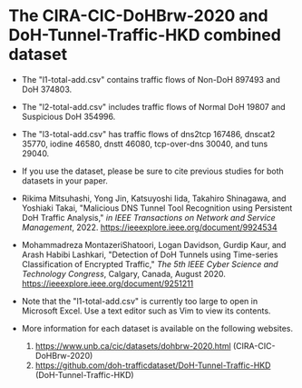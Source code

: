 
# The CIRA-CIC-DoHBrw-2020 and DoH-Tunnel-Traffic-HKD combined dataset

* The "l1-total-add.csv" contains traffic flows of Non-DoH 897493 and DoH 374803.

* The "l2-total-add.csv" includes traffic flows of Normal DoH 19807 and Suspicious DoH 354996.

* The "l3-total-add.csv" has traffic flows of dns2tcp 167486, dnscat2 35770, iodine 46580, dnstt 46080, tcp-over-dns 30040, and tuns 29040.
 
* If you use the dataset, please be sure to cite previous studies for both datasets in your paper.

* Rikima Mitsuhashi, Yong Jin, Katsuyoshi Iida, Takahiro Shinagawa, and Yoshiaki Takai, 
"Malicious DNS Tunnel Tool Recognition using Persistent DoH Traffic Analysis,"
*in IEEE Transactions on Network and Service Management*, 2022. https://ieeexplore.ieee.org/document/9924534

* Mohammadreza MontazeriShatoori, Logan Davidson, Gurdip Kaur, and Arash Habibi Lashkari, 
"Detection of DoH Tunnels using Time-series Classification of Encrypted Traffic," 
*The 5th IEEE Cyber Science and Technology Congress*, Calgary, Canada, August 2020. https://ieeexplore.ieee.org/document/9251211

* Note that the "l1-total-add.csv" is currently too large to open in Microsoft Excel.
  Use a text editor such as Vim to view its contents.

* More information for each dataset is available on the following websites. 
    1. https://www.unb.ca/cic/datasets/dohbrw-2020.html (CIRA-CIC-DoHBrw-2020)
    2. https://github.com/doh-trafficdataset/DoH-Tunnel-Traffic-HKD (DoH-Tunnel-Traffic-HKD)

